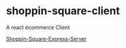 # shoppin-square-client
A react ecommerce Client

[Shoppin-Square-Express-Server](https://github.com/appsplash99/shoppin-square-server/tree/dev)
